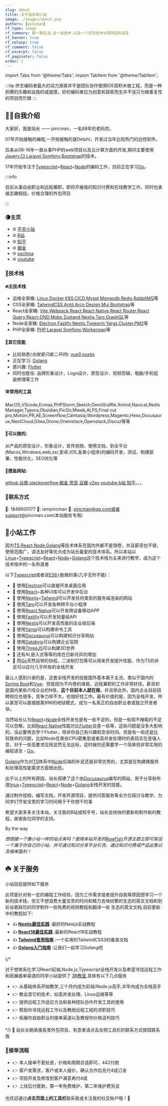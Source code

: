 ```yaml
---
slug: about
title: 关于站长和小站
image: ./images/about.png
authors: [pincman]
rf_type: image
rf_summary: 聊一聊生活,谈一谈技术,以及一个好的技术分享网站的诞生
rf_banner: true
rf_noloop: true
rf_comment: false
rf_excerpt: false
rf_paginator: false
order: 1
---
```

import Tabs from '@theme/Tabs';
import TabItem from '@theme/TabItem';

[linux]: https://www.linux.org/
[docker]: https://www.docker.com/
[k8s]: https://kubernetes.io/
[cicd]: https://en.wikipedia.org/wiki/CI/CD
[typescript]: https://www.typescriptlang.org/
[vue]: https://vuejs.org/
[react]: https://reactjs.org/
[react native]: https://reactnative.dev/
[taro]: https://docs.taro.zone/
[node]: https://nodejs.org/
[nestjs]: https://nestjs.com/
[php]: https://www.php.net/
[laravel]: https://laravel.com/
[symfony]: https://symfony.com/
[mysql]: https://www.mysql.com/
[mongodb]: https://www.mongodb.com/
[redis]: https://redis.io/
[rabbitmq]: https://www.rabbitmq.com/
[golang]: https://go.dev/
[nextjs]: https://nextjs.org/
[tailwind]: https://tailwindcss.com/
[fastify]: https://www.fastify.io/
[yargs]: http://yargs.js.org/
[docusaurus]: https://docusaurus.io/
[gatsbyjs]: https://www.gatsbyjs.com/
[threejs]: https://threejs.org/
[spring boot]: https://spring.io/projects/spring-boot
[flutter]: https://flutter.dev/
[qq group]: https://qm.qq.com/cgi-bin/qm/qr?k=niCOKIcM6Zq1aUfqfmDZ1MpJJNAiDJ9p&jump_from=webapi
[qa]: https://v.pincman.com/forum
[antd]: https://ant.design/index-cn
[arco]: https://arco.design/
[mui]: https://mui.com/zh/
[bootstrap]: https://getbootstrap.com/
[vite]: https://vitejs.dev/
[webpack]: https://webpack.js.org/
[react-dnd]: https://pincman.com/docs/react-dnd/quick-start/Overview
[mobx]: https://mobx.js.org/README.html
[redux-toolkit]: https://redux-toolkit.js.org/
[zustand]: https://github.com/pmndrs/zustand
[react-router]: https://pincman.com/docs/react-router/installation
[react-query]: https://react-query.tanstack.com/
[graphql]: https://graphql.org/
[typeorm]: https://typeorm.io/
[cluster]: https://nodejs.org/api/cluster.html
[pm2]: https://pm2.keymetrics.io/
[workerman]:https://www.workerman.net/
[recoil]: https://recoiljs.org/
[nuxtjs]:https://nuxtjs.org/
[jquery]:https://jquery.com/
[ci]:https://www.codeigniter.com/
[electron]:https://www.electronjs.org/
[rowfish]: https://pincman.com/rowfish
[toome]: https://pincman.com/docs/toome/



:::tip
终生编码者最大的动力源泉并不是团队协作使用IDE搭积木做工程，而是一种折腾的乐趣和自我的成就感，好的编码者应为创意和探索而生并不该只为做重复性的项目而忙碌
:::

## 🙋‍♂️自我介绍

大家好，我是站长 —— pincman，一名88年的老码农。

07年开始接触的编程,一开始接触的是Delphi，开发过当年比较热门的远控软件。

后来从08-16年一直从事PHP的web项目以及云计算方面的开发,期间主要使用[Jquery][jquery],[CI][ci],[Laravel][laravel],[Symfony][symfony],[Bootstrap][bootstrap]的技术。

17年开始专注于[Typescript][typescript]+[React][react]+[Node][node]的编码工作，目前正在学习[Go][golang]。

:::info

目前从事自由职业和远程兼职，即将开展我的知识付费和在线教学工作，同时也承接志趣相投，价格合理的外包项目

:::

### 🌘主页

 - 🌐 [平克小站](https://pincman.com)
 - 🌐 [B站](https://space.bilibili.com/53679018)
 - 🌐 [知乎](https://www.zhihu.com/people/pincman)
 - 🌐 [掘金](https://juejin.cn/user/1046390798295816)
 - 🌐 [oschina](https://my.oschina.net/pincman)
 - 🌐 [youtube](https://www.youtube.com/channel/UCGKcPNULt-DtE_YDw3Ijp7Q)


### 🌈技术栈

#### 🔥主技术栈

- 运维全家桶: [Linux][linux],[Docker][docker],[K8S][k8s],[CICD][cicd],[Mysql][mysql],[Mongodb][mongodb],[Redis][redis],[RabbitMQ][rabbitmq]等
- CSS全家桶: [TailwindCSS][tailwind],[Antd][antd],[Arco Design][arco],[Mui][mui],[Bootstrap][bootstrap]等
- React全家桶: [Vite][vite],[Webpack][webpack],[React][react],[React Native][react native],[React Router][react-router],[React Query][react-query],[React-DND][React-dnd],[Mobx][mobx],[Zustand][zustand],[Nextjs][nextjs],[Taro][taro],[GraphQL][graphql]等
- Node全家桶: [Electron][electron],[Fastify][fastify],[Nestjs][nestjs],[Typeorm][typeorm],[Yargs][yargs],[Cluster][cluster],[PM2][pm2]等
- PHP全家桶: [PHP][php],[Laravel][laravel],[Symfony][symfony],[Workerman][workerman]等

#### 💫其它技能

- 比较熟悉(*也就是只能二开的*): [vue3][vue],[nuxtjs][nuxtjs]
- 正在学习: [Golang][golang]
- 感兴趣: [Flutter][flutter]
- 同时也胜任: 品牌形象设计，Logo设计，原型设计，视频剪辑，电脑/手机组装修理等工作

#### 🛠️常用的工具

 MacOS,VScode,Ecmas,PHPStorm,Sketch,OmniGraffle.Xmind,Navicat,Redis Manager,Typora,Obsidian,PicGo,Mweb,AI,PS,Final cut pro,Motion,PR,AE,Screenflow,Camtasia,Wordpress,Magento,Hexo,Docusaurus,NextCloud,Gitea,Drone,Oneinstack,Openstack,Discuz等等

#### 📣可以做的:

从产品的原型设计，形象设计，宣传视频，使用文档，到全平台(Macos,Windows,web,ssr,安卓,IOS,各类小程序)的编码开发，测试，构建部署，性能优化，SEO优化等



#### 👀摸鱼网站:

[github](https://github.com),[谷歌](https://google.com),[stackoverflow](https://stackoverflow.com/),[掘金](https://juejin.cn),[思否](https://segmentfault.com/).[豆瓣](https://douban.com).[v2ex](https://v2ex.com).[youtube](https://youtube.com),[b站](https://www.bilibili.com/),[知乎](https://zhihu.com)。。。


### 📱联系方式

🐧: 1849600177  💬: iampincman  📮: pincman@qq.com或者support@pincman.com(本站服务专用)

## 🍵小站工作
因为[TS][typescript],[React][react],[Node][node],[Golang][golang]等技术体系在国内外都不是很卷，并且薪资也不错，使用范围广，语法友好等优点成为站长最爱的技术体系。所以本站以[Linux][linux]+[Typescript][typescript]+[React][react]+[Node][node]+[Golang][golang]这个技术栈为主来进行教学，成为这个技术栈中的一名布道者

以下[Typescript][typescript]或者说[ES6+](https://es6.ruanyifeng.com/)能做的事(几乎无所不能)：

-   🍋 使用[Electron][electron]可以直接开发桌面应用
-   🍋 使用[React][react]+各种UI库可以开发中后台
-   🍋 使用[Nextjs][nextjs]+[Tailwind][tailwind]可以开发任何类型的服务端渲染的网站
-   🍋 使用[Taro][taro]可以开发各种跨平台小程序
-   🍋 使用[React Native][react native]可以开发跨设备移动APP
-   🍋 使用[Fastify][fastify]可以开发轻量级API
-   🍋 使用[Nestjs][nestjs]可以开发高性能的企业级后端
-   🍋 使用[Yargs][yargs]可以构建命令工具
-   🍋 使用[Docusaurus][docusaurus]可以构建知识分享网站
-   🍋 使用[Gatsbyjs][gatsbyjs]可以构建企业官网
-   🍋 使用[ThreeJS][threejs]可以构建3D世界
-   🍋 还有AI,嵌入式等等的库在日新月异的增加
-   🍋 而[Go][golang]天然自带的协程，二进制打包等可以用来开发提升性能，作为TS的补足可以应付几乎所有的全栈开发

最让人感到兴奋的是，这套全栈开发的技能国外基本属于主流，类似于国内的[Spring Boot][spring boot]和[Vue][vue]，但是因为不内卷的缘故，远程兼职的工作非常好找，薪资却是国内某些爪哇企业的N倍，**这个目前本人就在做**。并且除此外，国内企业目前招聘岗位也很多，竞争力却不大，也很好找工作。最有价值的是，因为全栈开发，所以甚至可以直接脱离996的地狱模式，成为一名真正的自由职业者或独立开发者😄。

当然站长认为[React][react]+[Node][node]全栈开发也是有一些不足的，但是一些瑕不掩瑜的不足可以忽略，比如[React Native][react native]性能对比[Flutter][flutter]会差一些等，这些问题是没多大影响的，没必要再去学个Flutter，除非你自己有兴趣和空余时间。但是有一些还是比较致命的问题，比如Node在某些CPU密集型或者高并发处理时的表现实在差强人意，对于一些高要求应用显然无法达标，这时候你还需要学一个简单但非常实用的编程语言 - [Go][golang]。

[Golang][golang]作为对[TS][typescript]体系中[Node][node]后端的补足还是非常优秀的，尤其是在构建微服务和处理高性能需求方面很出色。

出于以上的所有原因，站长搭建了这个由[Docusaurus][docusaurus]编写的网站，用于分享和布道[linux][linux]+[Typescript][typescript]+[React][react]+[Node][node]+[Golang][golang]全栈开发的技能。

通过制作视频，编写文档，开发开源项目，提供问答服务等全方位探讨与教学，为同学们节省宝贵的学习时间用于干你想干的事

希望大家多多关注本站，关注我的B站或知乎号，站长会快快的更新和制作新的教程，谢谢各位同学的支持。

By the way

*想搭建一个像小站一样的站点来吗？使用本站开发的[RowFish][rowfish]开源主题立即可架设一个属于你自己的小站，并可通过知识分享平台引流，通过知识付费或产品出售以及接单盈利！*

##  ☘️ 关于服务

小站目前提供如下服务

<Tabs lazy>
    <TabItem value="vip" label="🏫 免费教程/文档" default>
    <p>此项是针对有一定的编程工作经验，因为工作需求或者提升自我等原因想学习一个新的技术栈，但又不想浪费大量宝贵的时间和精力去啃纷繁的生态的英文文档和到处谷歌踩坑的同学制作一些免费的视频教程和翻译一些
      生态的英文文档,目前更新中的教程如下:</p>
     <ul> 
        <li>👍 <a href="/docs/courses/nestjs-practise"><strong>Nestjs最佳实践</strong></a> :最好的Nestjs实战教程</li>
        <li>👍 <a href="/docs/courses/react18-practise"><strong>React18最佳实践</strong></a> :最新的React18实战教程</li>
        <li>👍 <a href="/docs/courses/react18-practise"><strong>Tailwind食用指南</strong></a> :一个实用的TailwindCSS3的备查文档</li>
        <li>👍 <a href="/docs/courses/tailwind-guides"><strong>Golang入门指南</strong></a> :让我们一起学习Golang吧</li>
    </ul>
   </TabItem>
   {/* <TabItem value="edu" label="📽 3R教室">
        <p>对于想体系化学习React前端,Node.js,Typescript全栈开发以及希望寻找远程工作和拓展接单渠道的同学小站提供了
          <a href="/classroom">3R教室</a>,具体有以下几点服务
        </p>
        <ul>
            <li>👉 从基础体系开始教学,三个月内成为前端/Node.js高手,半年内成为全栈高手</li>
            <li>👉 教会其它的技术，如高并发处理，Linux运维等等</li>
            <li>👉 提供远程工作适应方法和各种团队协作开发工具的使用</li>
            <li>👉 帮助你寻找远程工作以及教授远程工程的求职技巧</li>
            <li>👉 拓展你自由职业的接单渠道以及教授你价格谈判技巧</li>
        </ul>
  </TabItem> */}
  <TabItem value="free" label="🍰 外包接单">
    🍌 站长长期承接各类外包项目，有意者请点击左侧工具栏的联系方式按钮联系我
  </TabItem>
</Tabs>

### 🔖接单流程

- 👉 本人接单不爱扯皮，价格和周期合适即可，442付款
- 👉 客户发需求，客户或本人报价，确认合作后先付4成订金
- 👉 项目开发及修改到客户满意再付4成
- 👉 上线后付尾款，第一年免费维护，第二年维护费另谈

也欢迎通过**点击页面上的工具栏**联系我或关注我的社交账户哦！👏